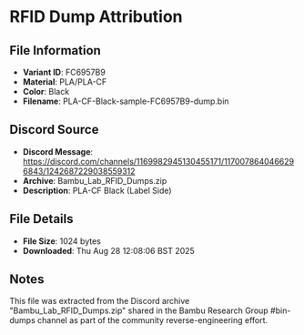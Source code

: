 # RFID Dump Attribution

## File Information
- **Variant ID**: FC6957B9
- **Material**: PLA/PLA-CF
- **Color**: Black
- **Filename**: PLA-CF-Black-sample-FC6957B9-dump.bin

## Discord Source
- **Discord Message**: https://discord.com/channels/1169982945130455171/1170078640466296843/1242687229038559312
- **Archive**: Bambu_Lab_RFID_Dumps.zip
- **Description**: PLA-CF Black (Label Side)

## File Details
- **File Size**: 1024 bytes
- **Downloaded**: Thu Aug 28 12:08:06 BST 2025

## Notes
This file was extracted from the Discord archive "Bambu_Lab_RFID_Dumps.zip" shared in the Bambu Research Group #bin-dumps channel as part of the community reverse-engineering effort.
